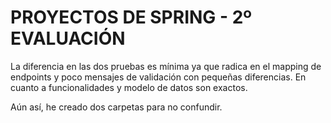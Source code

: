 # PROYECTOS DE SPRING - 2º EVALUACIÓN

La diferencia en las dos pruebas es mínima ya que radica en el mapping de endpoints y poco mensajes de validación con pequeñas diferencias. En cuanto a funcionalidades y modelo de datos son exactos.

Aún así, he creado dos carpetas para no confundir.
